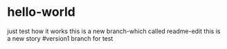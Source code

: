 # hello-world
just test how it works
this is a new branch-which called readme-edit
this is a new story
#version1 branch for test
